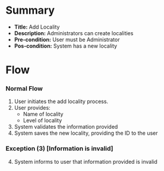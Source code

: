 # Summary

- **Title:** Add Locality
- **Description:** Administrators can create localities
- **Pre-condition:** User must be Administrator
- **Pos-condition:** System has a new locality

# Flow

### Normal Flow

1. User initiates the add locality process.
2. User provides:
    - Name of locality
    - Level of locality
3. System validates the information provided
4. System saves the new locality, providing the ID to the user 

### Exception (3) [Information is invalid]

4. System informs to user that information provided is invalid
